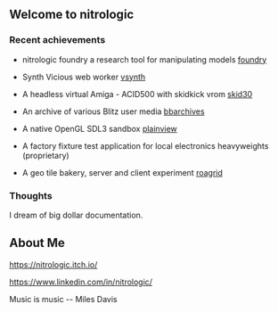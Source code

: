 ## Welcome to nitrologic

### Recent achievements

* nitrologic foundry a research tool for manipulating models [foundry](https://github.com/nitrologic/foundry) 

* Synth Vicious web worker [vsynth](https://github.com/nitrologic/vsynth)

* A headless virtual Amiga - ACID500 with skidkick vrom [skid30](https://github.com/nitrologic/skid30)

* An archive of various Blitz user media [bbarchives](https://github.com/nitrologic/bbarchives)

* A native OpenGL SDL3 sandbox [plainview](https://github.com/nitrologic/plainview)

* A factory fixture test application for local electronics heavyweights (proprietary)

* A geo tile bakery, server and client experiment  [roagrid](https://github.com/nitrologic/roagrid)

### Thoughts

I dream of big dollar documentation.

## About Me

https://nitrologic.itch.io/

https://www.linkedin.com/in/nitrologic/


Music is music -- Miles Davis

